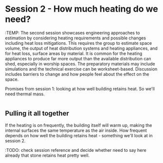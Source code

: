 # Session 2 - How much heating do we need?

:TEMP:
The second session showcases engineering approaches to estimation by considering heating requirements and possible
changes including heat loss mitigations. This requires the group to estimate space volume, the output of heat distribution
systems and heating appliances, and for heat loss, surface areas by material. It is common for the heating appliances to
produce far more output than the available distribution can shed, especially in worship spaces. The preparatory materials
may include simulations and the technical exercise can be worksheet-based. Discussion includes barriers to change and
how people feel about the effect on the space.

Promises from session 1:  looking at how well building retains heat.  So we'll need thermal mass.

```{tableofcontents}
```
## Pulling it all together

If the heating is on frequently, the building itself will warm up, making the internal surfaces the same temperature as the air inside.  How frequent depends on how well the building retains heat - something we'll look at in session 2. 

:TODO: check session reference and decide whether need to say here already that stone retains heat pretty well.
